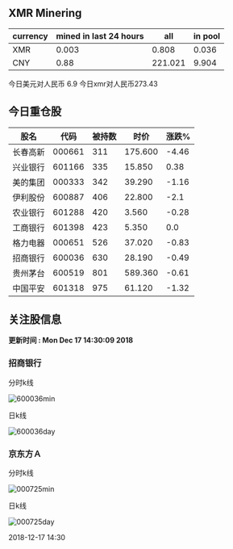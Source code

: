 ## XMR Minering

|currency|mined in last 24 hours|all|in pool|
|---|---|---|---|
|XMR|0.003|0.808|0.036|
|CNY|0.88|221.021|9.904|

今日美元对人民币 6.9	今日xmr对人民币273.43


## 今日重仓股 

|股名|代码|被持数|时价|涨跌%|
|---|---|---|---|---|
|长春高新|000661|311|175.600|-4.46|
|兴业银行|601166|335|15.850|0.38|
|美的集团|000333|342|39.290|-1.16|
|伊利股份|600887|406|22.800|-2.1|
|农业银行|601288|420|3.560|-0.28|
|工商银行|601398|423|5.350|0.0|
|格力电器|000651|526|37.020|-0.83|
|招商银行|600036|630|28.190|-0.49|
|贵州茅台|600519|801|589.360|-0.61|
|中国平安|601318|975|61.120|-1.32|

## 关注股信息
**更新时间 : Mon Dec 17 14:30:09 2018**
### 招商银行 
分时k线

![600036min](http://image.sinajs.cn/newchart/min/n/sh600036.gif)

日k线

![600036day](http://image.sinajs.cn/newchart/daily/n/sh600036.gif)

### 京东方Ａ 
分时k线

![000725min](http://image.sinajs.cn/newchart/min/n/sz000725.gif)

日k线

![000725day](http://image.sinajs.cn/newchart/daily/n/sz000725.gif)

2018-12-17 14:30